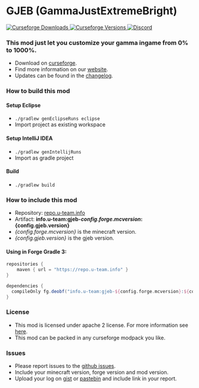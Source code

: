 # GJEB (GammaJustExtremeBright)

[
![Curseforge Downloads](http://cf.way2muchnoise.eu/gjeb.svg)
![Curseforge Versions](http://cf.way2muchnoise.eu/versions/gjeb.svg)
](https://www.curseforge.com/minecraft/mc-mods/gjeb)
[
![Discord](https://img.shields.io/discord/297104769649213441?label=Discord)
](https://discordapp.com/invite/QXbWS36)

### This mod just let you customize your gamma ingame from 0% to 1000%.

- Download on [curseforge](https://www.curseforge.com/minecraft/mc-mods/gjeb).  
- Find more information on our [website](https://u-team.info/mods/gjeb).
- Updates can be found in the [changelog](CHANGELOG.md).

### How to build this mod

#### Setup Eclipse
- ``./gradlew genEclipseRuns eclipse``
- Import project as existing workspace

#### Setup IntelliJ IDEA
- ``./gradlew genIntellijRuns``
- Import as gradle project

#### Build
- ``./gradlew build``

### How to include this mod

- Repository: [repo.u-team.info](https://repo.u-team.info)
- Artifact: **info.u-team:gjeb-${config.forge.mcversion}:${config.gjeb.version}** 
- *{config.forge.mcversion}* is the minecraft version.
- *{config.gjeb.version}* is the gjeb version.

#### Using in Forge Gradle 3:
```gradle
repositories {
    maven { url = "https://repo.u-team.info" }
}

dependencies {
  compileOnly fg.deobf("info.u-team:gjeb-${config.forge.mcversion}:${config.gjeb.version}")
}
```

### License

- This mod is licensed under apache 2 license. For more information see [here](LICENSE).  
- This mod can be packed in any curseforge modpack you like.

### Issues

- Please report issues to the [github issues](../../issues).
- Include your minecraft version, forge version and mod version.
- Upload your log on [gist](https://gist.github.com) or [pastebin](https://pastebin.com) and include link in your report.
